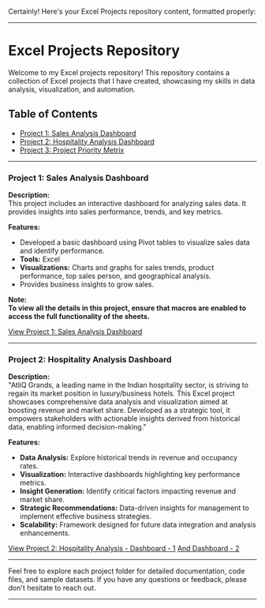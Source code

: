 Certainly! Here's your Excel Projects repository content, formatted properly:

---

# Excel Projects Repository

Welcome to my Excel projects repository! This repository contains a collection of Excel projects that I have created, showcasing my skills in data analysis, visualization, and automation.

## Table of Contents
- [Project 1: Sales Analysis Dashboard](#project-1-sales-analysis-dashboard)
- [Project 2: Hospitality Analysis Dashboard](#project-2-hospitality-analysis-dashboard)
- [Project 3: Project Priority Metrix](#project-2-hospitality-analysis-dashboard)

---

### Project 1: Sales Analysis Dashboard

**Description:**  
This project includes an interactive dashboard for analyzing sales data. It provides insights into sales performance, trends, and key metrics.

**Features:**
- Developed a basic dashboard using Pivot tables to visualize sales data and identify performance.
- **Tools:** Excel
- **Visualizations:** Charts and graphs for sales trends, product performance, top sales person, and geographical analysis.
- Provides business insights to grow sales.

**Note:**  
**To view all the details in this project, ensure that macros are enabled to access the full functionality of the sheets.**

[View Project 1: Sales Analysis Dashboard](https://github.com/DAThakur/Excel_Projects/blob/main/Dashboard.png)

---

### Project 2: Hospitality Analysis Dashboard

**Description:**  
"AtliQ Grands, a leading name in the Indian hospitality sector, is striving to regain its market position in luxury/business hotels. This Excel project showcases comprehensive data analysis and visualization aimed at boosting revenue and market share. Developed as a strategic tool, it empowers stakeholders with actionable insights derived from historical data, enabling informed decision-making."

**Features:**
- **Data Analysis:** Explore historical trends in revenue and occupancy rates.
- **Visualization:** Interactive dashboards highlighting key performance metrics.
- **Insight Generation:** Identify critical factors impacting revenue and market share.
- **Strategic Recommendations:** Data-driven insights for management to implement effective business strategies.
- **Scalability:** Framework designed for future data integration and analysis enhancements.

[View Project 2: Hospitality Analysis - Dashboard - 1](https://github.com/DAThakur/Excel_Projects/blob/main/AtliQ%20Hospitality%20Analyses%20-%20Page%201.png) 
[And Dashboard - 2](https://github.com/DAThakur/Excel_Projects/blob/main/AtliQ%20Hospitality%20Analyses%20-%20Page%202.png)

---

Feel free to explore each project folder for detailed documentation, code files, and sample datasets. If you have any questions or feedback, please don't hesitate to reach out.

---
